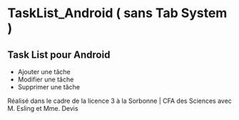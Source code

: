 # TaskList_Android ( sans Tab System ) 

## Task List pour Android 

- Ajouter une tâche
- Modifier une tâche 
- Supprimer une tâche 


Réalisé dans le cadre de la licence 3 à la Sorbonne | CFA des Sciences avec M. Esling et Mme. Devis
